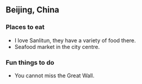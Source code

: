 ## Beijing, China 

### Places to eat 
 - I love Sanlitun, they have a variety of food there. 
 - Seafood market in the city centre. 
 
### Fun things to do 
 - You cannot miss the Great Wall. 
